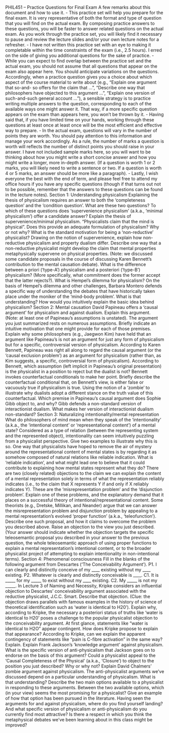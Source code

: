 PHIL451 – Practice Questions for Final Exam A few remarks about this document and how to use it. - This practice set will help you prepare for the final exam. It is very representative of both the format and type of question that you will find on the actual exam. By composing practice answers to these questions, you will be faster to answer related questions on the actual exam. As you work through the practice set, you will likely find it necessary to pause and review the lecture slides and/or your own lecture notes for a refresher. - I have not written this practice set with an eye to making it completable within the time constraints of the exam (i.e., 2.5 hours). I erred on the side of giving you additional questions for the sake of practice. - While you can expect to find overlap between the practice set and the actual exam, you should not assume that all questions that appear on the exam also appear here. You should anticipate variations on the questions. Accordingly, when a practice question gives you a choice about which aspect of the course material to write about (e.g., “Explain one argument that so-and- so offers for the claim that …”, “Describe one way that philosophers have objected to this argument …”, “Explain one version of such-and-such general account …”), a sensible strategy is to practice writing multiple answers to the question, corresponding to each of the available ways one might answer it. That way, if a more specific question appears on the exam than appears here, you won’t be thrown by it. - Having said that, if you have limited time on your hands, working through these questions at least once at least once will be the most efficient and effective way to prepare. - In the actual exam, questions will vary in the number of points they are worth. You should pay attention to this information and manage your work accordingly. As a rule, the number of marks a question is worth will reflects the number of distinct points you should raise in your answer. I have not included sample marks here, so you will want to be thinking about how you might write a short concise answer and how you might write a longer, more in-depth answer. (If a question is worth 1 or 2 marks, you will likely need to write a sentence or two. If a question is worth 4 or 5 marks, an answer should be more like a paragraph). - Lastly, I wish everyone the best with the end of term, and please feel free to attend my office hours if you have any specific questions (though if that turns out not to be possible, remember that the answers to these questions can be found in the lecture notes). Section 1: Understanding physicalism Explaining the thesis of physicalism requires an answer to both the ‘completeness question’ and the ‘condition question’. What are these two questions? To which of these questions does ‘supervenience physicalism’ (a.k.a., ‘minimal physicalism’) offer a candidate answer? Explain the thesis of supervenience/minimal physicalism. “Physicalists claim that the mind is physical”. Does this provide an adequate formulation of physicalism? Why or not why? What is the standard motivation for being a ‘non-reductive’ physicalist? Drawing on the notion of supervenience, explain how non-reductive physicalism and property dualism differ. Describe one way that a non-reductive physicalist might develop the claim that mental properties metaphysically supervene on physical properties. (Note: we discussed some candidate proposals in the course of discussing Karen Bennett’s contribution to the mental causation debate). What is the difference between a priori (‘type-A’) physicalism and a posteriori (‘type-B’) physicalism? (More specifically, what commitment does the former accept that the latter rejects?). What is Hempel’s dilemma for physicalism? On the basis of Hempel’s dilemma and other challenges, Barbara Montero defends a specific way of understanding the debates that have historically taken place under the moniker of the ‘mind-body problem’. What is that understanding? How would you intuitively explain the basic idea behind physicalism? Section 2: Mental causation David Papineau offers a ‘causal argument’ for physicalism and against dualism. Explain this argument. (Note: at least one of Papineau’s assumptions is unstated). The argument you just summarized rests on numerous assumptions. Briefly indicate an intuitive motivation that one might provide for each of those premises. Explain why some philosophers (e.g., Jaegwon Kim) have held that an argument like Papineau’s is not an argument for just any form of physicalism but for a specific, controversial version of physicalism. According to Karen Bennett, Papineau was right all along to regard the causal argument (or the ‘causal exclusion problem’) as an argument for physicalism (rather than, as Kim suggests, a specific, controversial form of physicalism). According to Bennett, which assumption (left implicit in Papineau’s original presentation) is the physicalist in a position to reject but the dualist is not? Bennett invokes counterfactual conditionals to make her point. Briefly describe the counterfactual conditional that, on Bennett’s view, is either false or vacuously true if physicalism is true. Using the notion of a ‘zombie’ to illustrate why dualists adopt a different stance on the truth value of this counterfactual. Which premise in Papineau’s causal argument does Sophie Gibb object to, and why? Gibb defends a non-standard version of interactionist dualism. What makes her version of interactionist dualism non-standard? Section 3: Naturalizing intentionality/mental representation What do philosophers of mind mean when they speak of the ‘intentionality’ (a.k.a., the ‘intentional content’ or ‘representational content’) of a mental state? Considered as a type of relation (between the representing system and the represented object), intentionality can seem intuitively puzzling from a physicalist perspective. Give two examples to illustrate why this is so. One way that physicalists have hoped to remove the air of mystery around the representational content of mental states is by regarding it as somehow composed of natural relations like reliable indication. What is ‘reliable indication’, and what might lead one to believe that it could contribute to explaining how mental states represent what they do? There are two (closely related) objections to the claim we can explain the content of a mental representation solely in terms of what the representation reliably indicates (i.e., to the claim that X represents Y if and only if X reliably indicates Y). These are the ‘misrepresentation problem’ and the ‘disjunction problem’. Explain one of these problems, and the explanatory demand that it places on a successful theory of intentional/representational content. Some theorists (e.g., Dretske, Millikan, and Neander) argue that we can answer the misrepresentation problem and disjunction problem by appealing to a mental representation’s evolved ‘proper function’ (a.k.a., ‘teleofunction’). Describe one such proposal, and how it claims to overcome the problem you described above. Raise an objection to the view you just described. (Your answer should indicate whether the objection targets the specific teleosemantic proposal you described in your answer to the previous question, the whole teleosemantic approach of using proper functions to explain a mental representation’s intentional content, or to the broader physicalist project of attempting to explain intentionality in non-intentional terms). Section 4: Phenomenal consciousness Fill in the blanks of the following argument from Descartes (‘The Conceivability Argument’). P1. I can clearly and distinctly conceive of my ____ existing without my ____ existing. P2. Whatever is clearly and distinctly conceivable is ____. C1. It is _____ for my _____ to exist without my ____ existing. C2. My _____ is not my _____. In Lecture 3 of Naming and Necessity, Kripke considers an influential objection to Descartes’ conceivability argument associated with the reductive physicalist, J.C.C. Smart. Describe that objection. (Clue: the objection draws parallels with famous examples in the history of science of theoretical identification such as ‘water is identical to H20’). Explain why, according to Kripke, the necessary a posteriori status of truths like ‘water is identical to H20’ poses a challenge to the popular physicalist objection to the conceivability argument. At first glance, statements like “water is identical to H2O” appear contingent. How does Kripke propose to explain that appearance? According to Kripke, can we explain the apparent contingency of statements like “pain is C-fibre activation” in the same way? Explain. Explain Frank Jackson’s ‘knowledge argument’ against physicalism. What is the specific version of anti-physicalism that Jackson goes on to endorse on the basis of this argument? Could a physicalist appeal to the ‘Causal Completeness of the Physical’ (a.k.a., ‘Closure’) to object to the position you just described? Why or why not? Explain David Chalmers’ zombie argument against physicalism. The anti-physicalist arguments we’ve discussed depend on a particular understanding of physicalism. What is that understanding? Describe the two main options available to a physicalist in responding to these arguments. Between the two available options, which (in your view) seems the most promising for a physicalist? Give an example of how that option has been pursued in the literature. Having seen the arguments for and against physicalism, where do you find yourself landing? And what specific version of physicalism or anti-physicalism do you currently find most attractive? Is there a respect in which you think the metaphysical debates we’ve been learning about in this class might be improved?